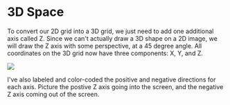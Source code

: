 # 3D Space

To convert our 2D grid into a 3D grid, we just need to add one additional axis called Z. Since we can't actually draw a 3D shape on a 2D image, we will draw the Z axis with some perspective, at a 45 degree angle. All coordinates on the 3D grid now have three components: X, Y, and Z.

![](https://github.com/UltraEngine/Documentation/blob/master/Images/3dgrid.png?raw=true)

I've also labeled and color-coded the positive and negative directions for each axis. Picture the postive Z axis going into the screen, and the negative Z axis coming out of the screen.

